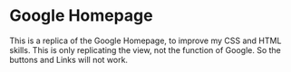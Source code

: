 # Google Homepage
This is a replica of the Google Homepage, to improve my CSS and HTML skills.
This is only replicating the view, not the function of Google. 
So the buttons and Links will not work.
